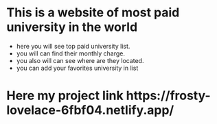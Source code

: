 <h1>This is a website of most paid university in the world</h1>
<ul>
<li>here you will see top paid university list.</li>
<li>you will can find their monthly charge.</li>
<li>you also will can see where are they located.</li>
<li>you can add your favorites university in list</li>

</ul>

<h1>Here my project link https://frosty-lovelace-6fbf04.netlify.app/</h1>
